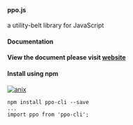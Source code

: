 #### ppo.js

a utility-belt library for JavaScript

#### Documentation

#### View the document please visit [website](https://turalyon.ahthw.com/ppo/)

#### Install using npm 
[![anix](https://nodei.co/npm/ppo-cli.png)](https://npmjs.org/package/ppo-cli)

``` 
npm install ppo-cli --save
... 
import ppo from 'ppo-cli';
```